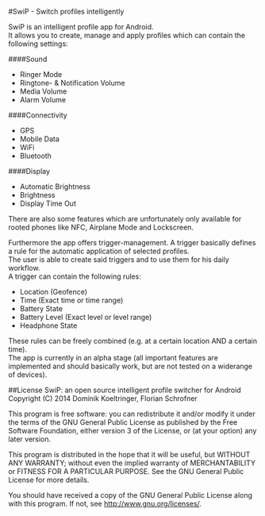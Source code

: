 #SwiP - Switch profiles intelligently

SwiP is an intelligent profile app for Android.  
It allows you to create, manage and apply profiles which can contain the following settings:  

####Sound
- Ringer Mode
- Ringtone- & Notification Volume
- Media Volume
- Alarm Volume  

####Connectivity
- GPS
- Mobile Data
- WiFi
- Bluetooth

####Display
- Automatic Brightness
- Brightness
- Display Time Out  

There are also some features which are unfortunately only available for rooted phones like NFC, Airplane Mode and Lockscreen.  

Furthermore the app offers trigger-management. A trigger basically defines a rule for the automatic application of selected profiles.  
The user is able to create said triggers and to use them for his daily workflow.  
A trigger can contain the following rules:

- Location (Geofence)
- Time (Exact time or time range)
- Battery State
- Battery Level (Exact level or level range)
- Headphone State

These rules can be freely combined (e.g. at a certain location AND a certain time).  
The app is currently in an alpha stage (all important features are implemented and should basically work, but are not tested on a widerange of devices).  

##License
SwiP: an open source intelligent profile switcher for Android  
Copyright (C) 2014  Dominik Koeltringer, Florian Schrofner

This program is free software: you can redistribute it and/or modify
it under the terms of the GNU General Public License as published by
the Free Software Foundation, either version 3 of the License, or
(at your option) any later version.

This program is distributed in the hope that it will be useful,
but WITHOUT ANY WARRANTY; without even the implied warranty of
MERCHANTABILITY or FITNESS FOR A PARTICULAR PURPOSE.  See the
GNU General Public License for more details.

You should have received a copy of the GNU General Public License
along with this program.  If not, see <http://www.gnu.org/licenses/>.